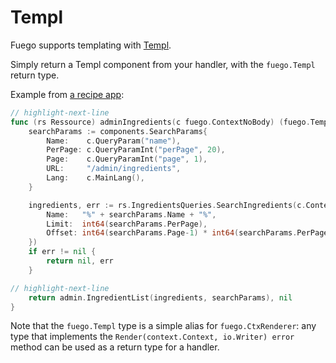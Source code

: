 # Templ

Fuego supports templating with [Templ](https://github.com/a-h/templ).

Simply return a Templ component from your handler,
with the `fuego.Templ` return type.

Example from [a recipe app](https://github.com/go-fuego/fuego/tree/main/examples/full-app-gourmet):

```go
// highlight-next-line
func (rs Ressource) adminIngredients(c fuego.ContextNoBody) (fuego.Templ, error) {
	searchParams := components.SearchParams{
		Name:    c.QueryParam("name"),
		PerPage: c.QueryParamInt("perPage", 20),
		Page:    c.QueryParamInt("page", 1),
		URL:     "/admin/ingredients",
		Lang:    c.MainLang(),
	}

	ingredients, err := rs.IngredientsQueries.SearchIngredients(c.Context(), store.SearchIngredientsParams{
		Name:   "%" + searchParams.Name + "%",
		Limit:  int64(searchParams.PerPage),
		Offset: int64(searchParams.Page-1) * int64(searchParams.PerPage),
	})
	if err != nil {
		return nil, err
	}

// highlight-next-line
	return admin.IngredientList(ingredients, searchParams), nil
}
```

Note that the `fuego.Templ` type is a simple alias for `fuego.CtxRenderer`:
any type that implements the `Render(context.Context, io.Writer) error`
method can be used as a return type for a handler.
